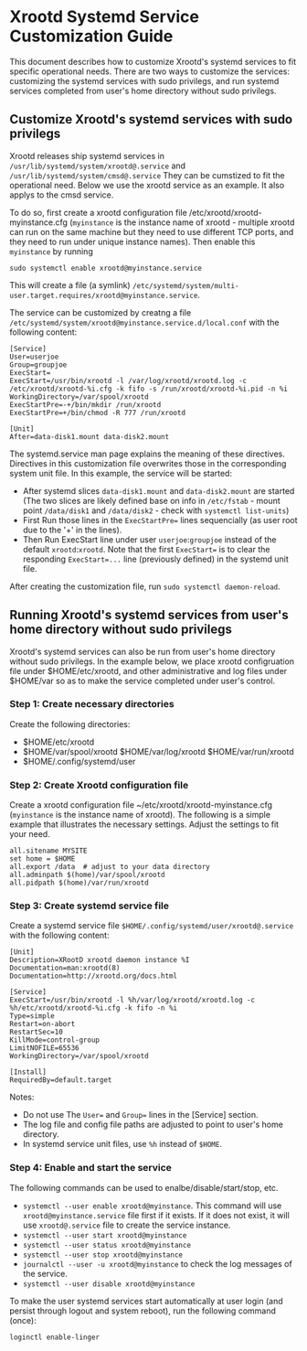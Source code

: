 # Xrootd Systemd Service Customization Guide
This document describes how to customize Xrootd's systemd services to fit specific operational needs. There are 
two ways to customize the services: customizing the systemd services with sudo privilegs, and run systemd services
completed from user's home directory without sudo privilegs.

## Customize Xrootd's systemd services with sudo privilegs

Xrootd releases ship systemd services in `/usr/lib/systemd/system/xrootd@.service` and
`/usr/lib/systemd/system/cmsd@.service` They can be cumstized to fit the operational need.
Below we use the xrootd service as an example. It also applys to the cmsd service. 

To do so, first create a xrootd configuration file /etc/xrootd/xrootd-myinstance.cfg (`myinstance` is the
instance name of xrootd - multiple xrootd can run on the same machine but they need to use different 
TCP ports, and they need to run under unique instance names). Then enable this `myinstance` by running 
```
sudo systemctl enable xrootd@myinstance.service 
```
This will create a file (a symlink) 
`/etc/systemd/system/multi-user.target.requires/xrootd@myinstance.service`.

The service can be customized by creatng a file `/etc/systemd/system/xrootd@myinstance.service.d/local.conf`
with the following content:

```
[Service]
User=userjoe
Group=groupjoe
ExecStart=
ExecStart=/usr/bin/xrootd -l /var/log/xrootd/xrootd.log -c /etc/xrootd/xrootd-%i.cfg -k fifo -s /run/xrootd/xrootd-%i.pid -n %i
WorkingDirectory=/var/spool/xrootd
ExecStartPre=-+/bin/mkdir /run/xrootd
ExecStartPre=+/bin/chmod -R 777 /run/xrootd

[Unit]
After=data-disk1.mount data-disk2.mount
```

The systemd.service man page explains the meaning of these directives. Directives in this customization file
overwrites those in the corresponding system unit file. In this example, the service will be 
started:

   *  After systemd slices `data-disk1.mount` and `data-disk2.mount` are started (The two slices are likely defined base on info in `/etc/fstab` - mount point `/data/disk1` and `/data/disk2` - check with `systemctl list-units`)
   *  First Run those lines in the `ExecStartPre=` lines sequencially (as user root due to the '+' in the lines).
   *  Then Run ExecStart line under user `userjoe`:`groupjoe` instead of the default `xrootd`:`xrootd`. Note that the first `ExecStart=` is to clear the responding `ExecStart=...` line (previously defined) in the systemd unit file.

After creating the customization file, run `sudo systemctl daemon-reload`.

## Running Xrootd's systemd services from user's home directory without sudo privilegs

Xrootd's systemd services can also be run from user's home directory without sudo privilegs. In the example below, 
we place xrootd configruation file under $HOME/etc/xrootd, and other administrative and log files under $HOME/var
so as to make the service completed under user's control. 

### Step 1: Create necessary directories

Create the following directories:

   * $HOME/etc/xrootd
   * $HOME/var/spool/xrootd $HOME/var/log/xrootd $HOME/var/run/xrootd
   * $HOME/.config/systemd/user

### Step 2: Create Xrootd configuration file

Create a xrootd configuration file ~/etc/xrootd/xrootd-myinstance.cfg (`myinstance` is the instance name of xrootd).
The following is a simple example that illustrates the necessary settings. Adjust the settings to fit your need.

```
all.sitename MYSITE
set home = $HOME
all.export /data  # adjust to your data directory
all.adminpath $(home)/var/spool/xrootd
all.pidpath $(home)/var/run/xrootd
```

### Step 3: Create systemd service file

Create a systemd service file `$HOME/.config/systemd/user/xrootd@.service` with the following content:

```
[Unit]
Description=XRootD xrootd daemon instance %I
Documentation=man:xrootd(8)
Documentation=http://xrootd.org/docs.html

[Service]
ExecStart=/usr/bin/xrootd -l %h/var/log/xrootd/xrootd.log -c %h/etc/xrootd/xrootd-%i.cfg -k fifo -n %i
Type=simple
Restart=on-abort
RestartSec=10
KillMode=control-group
LimitNOFILE=65536
WorkingDirectory=/var/spool/xrootd

[Install]
RequiredBy=default.target
```

Notes:

   * Do not use The `User=` and `Group=` lines in the [Service] section.
   * The log file and config file paths are adjusted to point to user's home directory. 
   * In systemd service unit files, use `%h` instead of `$HOME`.

### Step 4: Enable and start the service

The following commands can be used to enalbe/disable/start/stop, etc.

   * `systemctl --user enable xrootd@myinstance`. This command will use `xrootd@myinstance.service` file
first if it exists. If it does not exist, it will use `xrootd@.service` file to create the service instance.
   * `systemctl --user start xrootd@myinstance`
   * `systemctl --user status xrootd@myinstance`
   * `systemctl --user stop xrootd@myinstance`
   * `journalctl --user -u xrootd@myinstance` to check the log messages of the service.
   * `systemctl --user disable xrootd@myinstance`

To make the user systemd services start automatically at user login (and persist through logout and system
reboot), run the following command (once):

```
loginctl enable-linger
```
